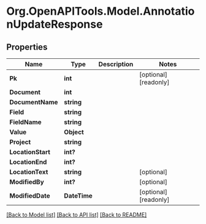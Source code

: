 
# Org.OpenAPITools.Model.AnnotationUpdateResponse

## Properties

Name | Type | Description | Notes
------------ | ------------- | ------------- | -------------
**Pk** | **int** |  | [optional] [readonly] 
**Document** | **int** |  | 
**DocumentName** | **string** |  | 
**Field** | **string** |  | 
**FieldName** | **string** |  | 
**Value** | **Object** |  | 
**Project** | **string** |  | 
**LocationStart** | **int?** |  | 
**LocationEnd** | **int?** |  | 
**LocationText** | **string** |  | [optional] 
**ModifiedBy** | **int?** |  | [optional] 
**ModifiedDate** | **DateTime** |  | [optional] [readonly] 

[[Back to Model list]](../README.md#documentation-for-models)
[[Back to API list]](../README.md#documentation-for-api-endpoints)
[[Back to README]](../README.md)

